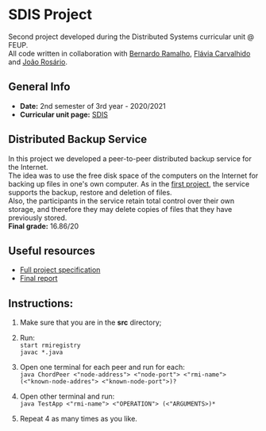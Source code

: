 # SDIS Project

Second project developed during the Distributed Systems curricular unit @ FEUP.  
All code written in collaboration with [Bernardo Ramalho](https://github.com/BernardoRamalho), [Flávia Carvalhido](https://github.com/flaviacarvalhido) and [João Rosário](https://github.com/Deadrosas).

## General Info

- **Date:** 2nd semester of 3rd year - 2020/2021
- **Curricular unit page:** [SDIS](https://sigarra.up.pt/feup/en/UCURR_GERAL.FICHA_UC_VIEW?pv_ocorrencia_id=459489)

## Distributed Backup Service  

In this project we developed a peer-to-peer distributed backup service for the Internet.   
The idea was to use the free disk space of the computers on the Internet for backing up files in one's own computer. As in the [first project](https://github.com/catarina03/FEUP-SDIS-DistBackupService), the service supports the backup, restore and deletion of files.   
Also, the participants in the service retain total control over their own storage, and therefore they may delete copies of files that they have previously stored.  
**Final grade:** 16.86/20 


## Useful resources

- [Full project specification](https://paginas.fe.up.pt/~pfs/aulas/sd2021/projs/proj2/proj2.html)
- [Final report](./doc/report.pdf)

## Instructions:

1. Make sure that you are in the **src** directory;

2. Run:   
```start rmiregistry```   
```javac *.java```   

3. Open one terminal for each peer and run for each:   
```java ChordPeer <"node-address"> <"node-port"> <"rmi-name"> (<"known-node-addres"> <"known-node-port">)?```

4. Open other terminal and run:   
```java TestApp <"rmi-name"> <"OPERATION"> (<"ARGUMENTS>)*```

5. Repeat 4 as many times as you like.